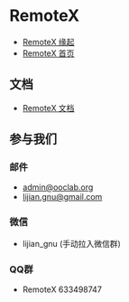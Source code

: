 # RemoteX

- [RemoteX 缘起](origin.md)
- [RemoteX 首页](https://remotex.ooclab.org)


## 文档

- [RemoteX 文档](./docs)


## 参与我们

### 邮件

- admin@ooclab.org
- lijian.gnu@gmail.com

### 微信

- lijian_gnu (手动拉入微信群)

### QQ群

- RemoteX 633498747

